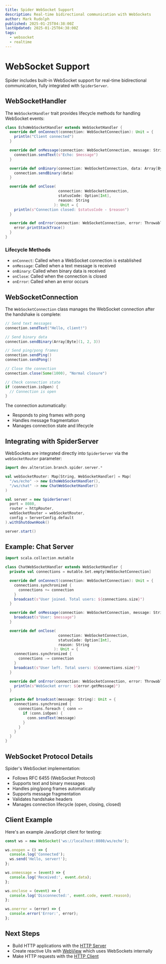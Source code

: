 ```yaml
---
title: Spider WebSocket Support
description: Real-time bidirectional communication with WebSockets
author: Mark Rudolph
published: 2025-01-25T04:38:00Z
lastUpdated: 2025-01-25T04:38:00Z
tags:
  - websocket
  - realtime
---
```


# WebSocket Support

Spider includes built-in WebSocket support for real-time bidirectional communication, fully integrated with `SpiderServer`.

## WebSocketHandler

The `WebSocketHandler` trait provides lifecycle methods for handling WebSocket events:

```scala
class EchoWebSocketHandler extends WebSocketHandler {
  override def onConnect(connection: WebSocketConnection): Unit = {
    println("Client connected")
  }

  override def onMessage(connection: WebSocketConnection, message: String): Unit = {
    connection.sendText(s"Echo: $message")
  }

  override def onBinary(connection: WebSocketConnection, data: Array[Byte]): Unit = {
    connection.sendBinary(data)
  }

  override def onClose(
                        connection: WebSocketConnection,
                        statusCode: Option[Int],
                        reason: String
                      ): Unit = {
    println(s"Connection closed: $statusCode - $reason")
  }

  override def onError(connection: WebSocketConnection, error: Throwable): Unit = {
    error.printStackTrace()
  }
}
```

### Lifecycle Methods

- `onConnect`: Called when a WebSocket connection is established
- `onMessage`: Called when a text message is received
- `onBinary`: Called when binary data is received
- `onClose`: Called when the connection is closed
- `onError`: Called when an error occurs

## WebSocketConnection

The `WebSocketConnection` class manages the WebSocket connection after the handshake is complete:

```scala
// Send text messages
connection.sendText("Hello, client!")

// Send binary data
connection.sendBinary(Array[Byte](1, 2, 3))

// Send ping/pong frames
connection.sendPing()
connection.sendPong()

// Close the connection
connection.close(Some(1000), "Normal closure")

// Check connection state
if (connection.isOpen) {
  // Connection is open
}
```

The connection automatically:

- Responds to ping frames with pong
- Handles message fragmentation
- Manages connection state and lifecycle

## Integrating with SpiderServer

WebSockets are integrated directly into `SpiderServer` via the `webSocketRouter` parameter:

```scala
import dev.alteration.branch.spider.server.*

val webSocketRouter: Map[String, WebSocketHandler] = Map(
  "/ws/echo" -> new EchoWebSocketHandler(),
  "/ws/chat" -> new ChatWebSocketHandler()
)

val server = new SpiderServer(
  port = 8080,
  router = httpRouter,
  webSocketRouter = webSocketRouter,
  config = ServerConfig.default
).withShutdownHook()

server.start()
```

## Example: Chat Server

```scala
import scala.collection.mutable

class ChatWebSocketHandler extends WebSocketHandler {
  private val connections = mutable.Set.empty[WebSocketConnection]

  override def onConnect(connection: WebSocketConnection): Unit = {
    connections.synchronized {
      connections += connection
    }
    broadcast(s"User joined. Total users: ${connections.size}")
  }

  override def onMessage(connection: WebSocketConnection, message: String): Unit = {
    broadcast(s"User: $message")
  }

  override def onClose(
                        connection: WebSocketConnection,
                        statusCode: Option[Int],
                        reason: String
                      ): Unit = {
    connections.synchronized {
      connections -= connection
    }
    broadcast(s"User left. Total users: ${connections.size}")
  }

  override def onError(connection: WebSocketConnection, error: Throwable): Unit = {
    println(s"WebSocket error: ${error.getMessage}")
  }

  private def broadcast(message: String): Unit = {
    connections.synchronized {
      connections.foreach { conn =>
        if (conn.isOpen) {
          conn.sendText(message)
        }
      }
    }
  }
}
```

## WebSocket Protocol Details

Spider's WebSocket implementation:

- Follows RFC 6455 (WebSocket Protocol)
- Supports text and binary messages
- Handles ping/pong frames automatically
- Supports message fragmentation
- Validates handshake headers
- Manages connection lifecycle (open, closing, closed)

## Client Example

Here's an example JavaScript client for testing:

```javascript
const ws = new WebSocket('ws://localhost:8080/ws/echo');

ws.onopen = () => {
  console.log('Connected');
  ws.send('Hello, server!');
};

ws.onmessage = (event) => {
  console.log('Received:', event.data);
};

ws.onclose = (event) => {
  console.log('Disconnected:', event.code, event.reason);
};

ws.onerror = (error) => {
  console.error('Error:', error);
};
```

## Next Steps

- Build HTTP applications with the [HTTP Server](/spider/server)
- Create reactive UIs with [WebView](/spider/webview) which uses WebSockets internally
- Make HTTP requests with the [HTTP Client](/spider/client)

